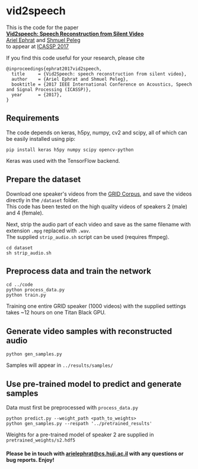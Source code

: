 # vid2speech

This is the code for the paper  
**[Vid2speech: Speech Reconstruction from Silent Video](http://www.cs.huji.ac.il/~peleg/papers/arXiv1701.00495-Vid2Speech.pdf)**
<br>
[Ariel Ephrat](http://www.cs.huji.ac.il/~arielephrat/) and
[Shmuel Peleg](http://www.cs.huji.ac.il/~peleg/)
<br>
to appear at [ICASSP 2017](http://www.ieee-icassp2017.org/)

If you find this code useful for your research, please cite

```
@inproceedings{ephrat2017vid2speech,
  title     = {Vid2Speech: speech reconstruction from silent video},
  author    = {Ariel Ephrat and Shmuel Peleg},
  booktitle = {2017 IEEE International Conference on Acoustics, Speech and Signal Processing (ICASSP)},
  year      = {2017},
}
```

## Requirements
The code depends on keras, h5py, numpy, cv2 and scipy, all of which can be easily installed using pip:
```shell
pip install keras h5py numpy scipy opencv-python
```  
Keras was used with the TensorFlow backend. 

## Prepare the dataset
Download one speaker's videos from the [GRID Corpus](http://spandh.dcs.shef.ac.uk/gridcorpus/), and save the videos directly in the ```/dataset``` folder.  
This code has been tested on the high quality videos of speakers 2 (male) and 4 (female).

Next, strip the audio part of each video and save as the same filename with extension ```.mpg``` replaced with ```.wav```.  
The supplied ```strip_audio.sh``` script can be used (requires ffmpeg).
```shell
cd dataset
sh strip_audio.sh
```

## Preprocess data and train the network
```shell
cd ../code
python process_data.py
python train.py
```
Training one entire GRID speaker (1000 videos) with the supplied settings takes ~12 hours on one Titan Black GPU.

## Generate video samples with reconstructed audio
```shell
python gen_samples.py
```
Samples will appear in ```../results/samples/```

## Use pre-trained model to predict and generate samples
Data must first be preprocessed with ```process_data.py```
```shell
python predict.py --weight_path <path_to_weights>
python gen_samples.py --respath '../pretrained_results'
```
Weights for a pre-trained model of speaker 2 are supplied in ```pretrained_weights/s2.hdf5```

#### Please be in touch with arielephrat@cs.huji.ac.il with any questions or bug reports. Enjoy!